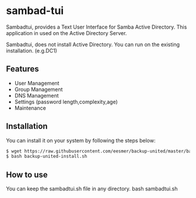 # sambad-tui
Sambadtui, provides a Text User Interface for Samba Active Directory.
This application in used on the Active Directory Server.

Sambadtui, does not install Active Directory.
You can run on the existing installation. (e.g.DC1)

## Features

- User Management
- Group Management
- DNS Management
- Settings (password length,complexity,age)
- Maintenance

## Installation

You can install it on your system by following the steps below:

```sh
$ wget https://raw.githubusercontent.com/eesmer/backup-united/master/backup-united-install.sh
$ bash backup-united-install.sh
```
## How to use

You can keep the sambadtui.sh file in any directory.
bash sambadtui.sh
